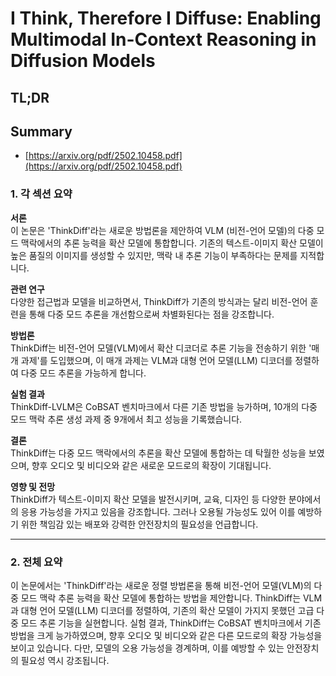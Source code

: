 # I Think, Therefore I Diffuse: Enabling Multimodal In-Context Reasoning in Diffusion Models
## TL;DR
## Summary
- [https://arxiv.org/pdf/2502.10458.pdf](https://arxiv.org/pdf/2502.10458.pdf)

### 1. 각 섹션 요약

**서론**  
이 논문은 'ThinkDiff'라는 새로운 방법론을 제안하여 VLM (비전-언어 모델)의 다중 모드 맥락에서의 추론 능력을 확산 모델에 통합합니다. 기존의 텍스트-이미지 확산 모델이 높은 품질의 이미지를 생성할 수 있지만, 맥락 내 추론 기능이 부족하다는 문제를 지적합니다.

**관련 연구**  
다양한 접근법과 모델을 비교하면서, ThinkDiff가 기존의 방식과는 달리 비전-언어 훈련을 통해 다중 모드 추론을 개선함으로써 차별화된다는 점을 강조합니다.

**방법론**  
ThinkDiff는 비전-언어 모델(VLM)에서 확산 디코더로 추론 기능을 전송하기 위한 '매개 과제'를 도입했으며, 이 매개 과제는 VLM과 대형 언어 모델(LLM) 디코더를 정렬하여 다중 모드 추론을 가능하게 합니다.

**실험 결과**  
ThinkDiff-LVLM은 CoBSAT 벤치마크에서 다른 기존 방법을 능가하며, 10개의 다중 모드 맥락 추론 생성 과제 중 9개에서 최고 성능을 기록했습니다.

**결론**  
ThinkDiff는 다중 모드 맥락에서의 추론을 확산 모델에 통합하는 데 탁월한 성능을 보였으며, 향후 오디오 및 비디오와 같은 새로운 모드로의 확장이 기대됩니다.

**영향 및 전망**  
ThinkDiff가 텍스트-이미지 확산 모델을 발전시키며, 교육, 디자인 등 다양한 분야에서의 응용 가능성을 가지고 있음을 강조합니다. 그러나 오용될 가능성도 있어 이를 예방하기 위한 책임감 있는 배포와 강력한 안전장치의 필요성을 언급합니다.

---

### 2. 전체 요약

이 논문에서는 'ThinkDiff'라는 새로운 정렬 방법론을 통해 비전-언어 모델(VLM)의 다중 모드 맥락 추론 능력을 확산 모델에 통합하는 방법을 제안합니다. ThinkDiff는 VLM과 대형 언어 모델(LLM) 디코더를 정렬하여, 기존의 확산 모델이 가지지 못했던 고급 다중 모드 추론 기능을 실현합니다. 실험 결과, ThinkDiff는 CoBSAT 벤치마크에서 기존 방법을 크게 능가하였으며, 향후 오디오 및 비디오와 같은 다른 모드로의 확장 가능성을 보이고 있습니다. 다만, 모델의 오용 가능성을 경계하며, 이를 예방할 수 있는 안전장치의 필요성 역시 강조됩니다.